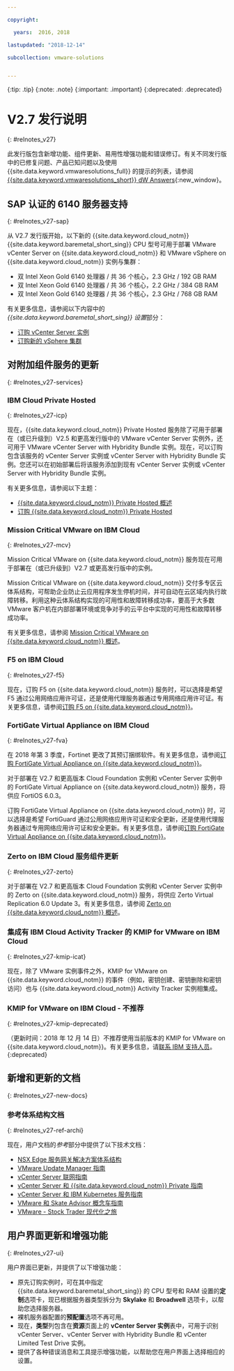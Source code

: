 ```yaml
---

copyright:

  years:  2016, 2018

lastupdated: "2018-12-14"

subcollection: vmware-solutions


---
```


{:tip: .tip}
{:note: .note}
{:important: .important}
{:deprecated: .deprecated}

# V2.7 发行说明
{: #relnotes_v27}

此发行版包含新增功能、组件更新、易用性增强功能和错误修订。有关不同发行版中的已修复问题、产品已知问题以及使用 {{site.data.keyword.vmwaresolutions_full}} 的提示的列表，请参阅 [{{site.data.keyword.vmwaresolutions_short}} dW Answers](https://developer.ibm.com/answers/topics/cloudvmw/){:new_window}。

## SAP 认证的 6140 服务器支持
{: #relnotes_v27-sap}

从 V2.7 发行版开始，以下新的 {{site.data.keyword.cloud_notm}} {{site.data.keyword.baremetal_short_sing}} CPU 型号可用于部署 VMware vCenter Server on {{site.data.keyword.cloud_notm}} 和 VMware vSphere on {{site.data.keyword.cloud_notm}} 实例与集群：
* 双 Intel Xeon Gold 6140 处理器 / 共 36 个核心，2.3 GHz / 192 GB RAM
* 双 Intel Xeon Gold 6140 处理器 / 共 36 个核心，2.2 GHz / 384 GB RAM
* 双 Intel Xeon Gold 6140 处理器 / 共 36 个核心，2.3 GHz / 768 GB RAM

有关更多信息，请参阅以下内容中的 *{{site.data.keyword.baremetal_short_sing}} 设置*部分：
* [订购 vCenter Server 实例](/docs/services/vmwaresolutions/vcenter?topic=vmware-solutions-vc_orderinginstance#vc_orderinginstance-bare-metal-settings)
* [订购新的 vSphere 集群](/docs/services/vmwaresolutions/vsphere?topic=vmware-solutions-vs_orderinginstances#vs_orderinginstances-bare-metal-settings)

## 对附加组件服务的更新
{: #relnotes_v27-services}

### IBM Cloud Private Hosted
{: #relnotes_v27-icp}

现在，{{site.data.keyword.cloud_notm}} Private Hosted 服务除了可用于部署在（或已升级到）V2.5 和更高发行版中的 VMware vCenter Server 实例外，还可用于 VMware vCenter Server with Hybridity Bundle 实例。现在，可以订购包含该服务的 vCenter Server 实例或 vCenter Server with Hybridity Bundle 实例。您还可以在初始部署后将该服务添加到现有 vCenter Server 实例或 vCenter Server with Hybridity Bundle 实例。

有关更多信息，请参阅以下主题：
* [{{site.data.keyword.cloud_notm}} Private Hosted 概述](/docs/services/vmwaresolutions/services?topic=vmware-solutions-icp_overview)
* [订购 {{site.data.keyword.cloud_notm}} Private Hosted](/docs/services/vmwaresolutions/services?topic=vmware-solutions-icp_ordering)

### Mission Critical VMware on IBM Cloud
{: #relnotes_v27-mcv}

Mission Critical VMware on {{site.data.keyword.cloud_notm}} 服务现在可用于部署在（或已升级到）V2.7 或更高发行版中的实例。

Mission Critical VMware on {{site.data.keyword.cloud_notm}} 交付多专区云体系结构，可帮助企业防止云应用程序发生停机时间，并可自动在云区域内执行故障转移。利用这种云体系结构实现的可用性和故障转移成功率，要高于大多数 VMware 客户机在内部部署环境或竞争对手的云平台中实现的可用性和故障转移成功率。

有关更多信息，请参阅 [Mission Critical VMware on {{site.data.keyword.cloud_notm}} 概述](/docs/services/vmwaresolutions/services?topic=vmware-solutions-mcv_overview)。

### F5 on IBM Cloud
{: #relnotes_v27-f5}

现在，订购 F5 on {{site.data.keyword.cloud_notm}} 服务时，可以选择是希望 F5 通过公用网络应用许可证，还是使用代理服务器通过专用网络应用许可证。有关更多信息，请参阅[订购 F5 on {{site.data.keyword.cloud_notm}}](/docs/services/vmwaresolutions/services?topic=vmware-solutions-f5_ordering)。

### FortiGate Virtual Appliance on IBM Cloud
{: #relnotes_v27-fva}

在 2018 年第 3 季度，Fortinet 更改了其预订捆绑软件。有关更多信息，请参阅[订购 FortiGate Virtual Appliance on {{site.data.keyword.cloud_notm}}](/docs/services/vmwaresolutions/services?topic=vmware-solutions-fortinetvm_ordering)。

对于部署在 V2.7 和更高版本 Cloud Foundation 实例和 vCenter Server 实例中的 FortiGate Virtual Appliance on {{site.data.keyword.cloud_notm}} 服务，将供应 FortiOS 6.0.3。

订购 FortiGate Virtual Appliance on {{site.data.keyword.cloud_notm}} 时，可以选择是希望 FortiGuard 通过公用网络应用许可证和安全更新，还是使用代理服务器通过专用网络应用许可证和安全更新。有关更多信息，请参阅[订购 FortiGate Virtual Appliance on {{site.data.keyword.cloud_notm}}](/docs/services/vmwaresolutions/services?topic=vmware-solutions-fortinetvm_ordering)。

### Zerto on IBM Cloud 服务组件更新
{: #relnotes_v27-zerto}

对于部署在 V2.7 和更高版本 Cloud Foundation 实例和 vCenter Server 实例中的 Zerto on {{site.data.keyword.cloud_notm}} 服务，将供应 Zerto Virtual Replication 6.0 Update 3。有关更多信息，请参阅 [Zerto on {{site.data.keyword.cloud_notm}} 概述](/docs/services/vmwaresolutions/services?topic=vmware-solutions-addingzertodr)。

### 集成有 IBM Cloud Activity Tracker 的 KMIP for VMware on IBM Cloud
{: #relnotes_v27-kmip-icat}

现在，除了 VMware 实例事件之外，KMIP for VMware on {{site.data.keyword.cloud_notm}} 的事件（例如，密钥创建、密钥删除和密钥访问）也与 {{site.data.keyword.cloud_notm}} Activity Tracker 实例相集成。

### KMIP for VMware on IBM Cloud - 不推荐
{: #relnotes_v27-kmip-deprecated}

（更新时间：2018 年 12 月 14 日）不推荐使用当前版本的 KMIP for VMware on {{site.data.keyword.cloud_notm}}。有关更多信息，请[联系 IBM 支持人员](/docs/services/vmwaresolutions/vmonic?topic=vmware-solutions-trbl_support)。
{:deprecated}

## 新增和更新的文档
{: #relnotes_v27-new-docs}

### 参考体系结构文档
{: #relnotes_v27-ref-archi}

现在，用户文档的*参考*部分中提供了以下技术文档：

* [NSX Edge 服务网关解决方案体系结构](/docs/services/vmwaresolutions/archiref/nsx?topic=vmware-solutions-nsx_overview)
* [VMware Update Manager 指南](/docs/services/vmwaresolutions/archiref/vum?topic=vmware-solutions-vum-intro)
* [vCenter Server 联网指南](/docs/services/vmwaresolutions/archiref/vcsnsxt?topic=vmware-solutions-vcsnsxt-intro)
* [vCenter Server 和 {{site.data.keyword.cloud_notm}} Private 指南](/docs/services/vmwaresolutions/archiref/vcsicp?topic=vmware-solutions-vcsicp-intro)
* [vCenter Server 和 IBM Kubernetes 服务指南](/docs/services/vmwaresolutions/archiref/vcsiks?topic=vmware-solutions-vcsiks-intro)
* [VMware 和 Skate Advisor 概念车指南](/docs/services/vmwaresolutions/archiref/vcscar?topic=vmware-solutions-vcscar-intro)
* [VMware - Stock Trader 现代化之旅](/docs/services/vmwaresolutions/archiref/vcscontent?topic=vmware-solutions-vcscontent-modjourney)

## 用户界面更新和增强功能
{: #relnotes_v27-ui}

用户界面已更新，并提供了以下增强功能：

* 原先订购实例时，可在其中指定 {{site.data.keyword.baremetal_short_sing}} 的 CPU 型号和 RAM 设置的**定制**选项卡，现已根据服务器类型拆分为 **Skylake** 和 **Broadwell** 选项卡，以帮助您选择服务器。
* 裸机服务器配置的**预配置**选项不再可用。
* 现在，**类型**列包含在**资源**页面上的 **vCenter Server 实例**表中，可用于识别 vCenter Server、vCenter Server with Hybridity Bundle 和 vCenter Limited Test Drive 实例。
* 提供了各种错误消息和工具提示增强功能，以帮助您在用户界面上选择相应的设置。
